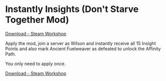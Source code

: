 # Instantly Insights (Don't Starve Together Mod)
[Download - Steam Workshop](https://steamcommunity.com/sharedfiles/filedetails/?id=2948410295)

Apply the mod, join a server as Wilson and instantly receive all 15 Insight Points and also mark Ancient Fuelweaver as defeated to unlock the Affinity Path.

You only need to apply once.

[Download - Steam Workshop](https://steamcommunity.com/sharedfiles/filedetails/?id=2948410295)